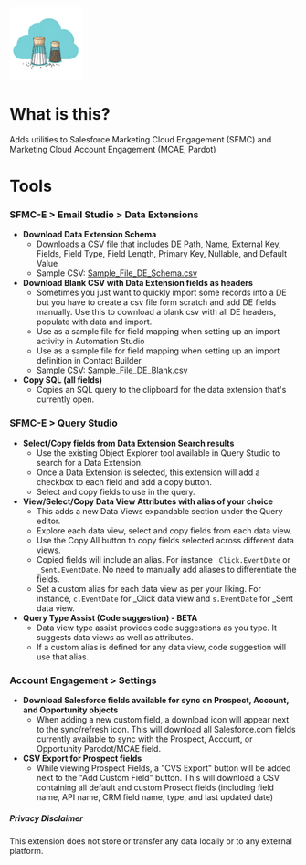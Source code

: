 ![Salt&Pepper for SFMC](images/sp-icon-128.png)
# What is this?
Adds utilities to Salesforce Marketing Cloud Engagement (SFMC) and Marketing Cloud Account Engagement (MCAE, Pardot)
# Tools
### SFMC-E > Email Studio > Data Extensions
- __Download Data Extension Schema__
  - Downloads a CSV file that includes DE Path, Name, External Key, Fields, Field Type, Field Length, Primary Key, Nullable, and Default Value
  - Sample CSV: [Sample_File_DE_Schema.csv](Sample_File_DE_Schema.csv)
- __Download Blank CSV with Data Extension fields as headers__
  - Sometimes you just want to quickly import some records into a DE but you have to create a csv file form scratch and add DE fields manually. Use this to download a blank csv with all DE headers, populate with data and import.
  - Use as a sample file for field mapping when setting up an import activity in Automation Studio
  - Use as a sample file for field mapping when setting up an import definition in Contact Builder
  - Sample CSV: [Sample_File_DE_Blank.csv](Sample_File_DE_Blank.csv)
- __Copy SQL (all fields)__
  - Copies an SQL query to the clipboard for the data extension that's currently open.

### SFMC-E > Query Studio 
- __Select/Copy fields from Data Extension Search results__
  - Use the existing Object Explorer tool available in Query Studio to search for a Data Extension.
  - Once a Data Extension is selected, this extension will add a checkbox to each field and add a copy button.
  - Select and copy fields to use in the query.
- __View/Select/Copy Data View Attributes with alias of your choice__
  - This adds a new Data Views expandable section under the Query editor.
  - Explore each data view, select and copy fields from each data view.
  - Use the Copy All button to copy fields selected across different data views.
  - Copied fields will include an alias. For instance `_Click.EventDate` or `_Sent.EventDate`. No need to manually add aliases to differentiate the fields.
  - Set a custom alias for each data view as per your liking. For instance, `c.EventDate` for _Click data view and `s.EventDate` for _Sent data view.
- __Query Type Assist (Code suggestion) - BETA__
  - Data view type assist provides code suggestions as you type. It suggests data views as well as attributes. 
  - If a custom alias is defined for any data view, code suggestion will use that alias.

### Account Engagement > Settings 
- __Download Salesforce fields available for sync on Prospect, Account, and Opportunity objects__
  - When adding a new custom field, a download icon will appear next to the sync/refresh icon. This will download all Salesforce.com fields currently available to sync with the Prospect, Account, or Opportunity Parodot/MCAE field.
- __CSV Export for Prospect fields__
  - While viewing Prospect Fields, a "CVS Export" button will be added next to the "Add Custom Field" button. This will download a CSV containing all default and custom Prosect fields (including field name, API name, CRM field name, type, and last updated date)

##### Privacy Disclaimer
This extension does not store or transfer any data locally or to any external platform.
